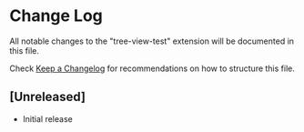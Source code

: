 # Change Log

All notable changes to the "tree-view-test" extension will be documented in this file.

Check [Keep a Changelog](http://keepachangelog.com/) for recommendations on how to structure this file.

## [Unreleased]

- Initial release